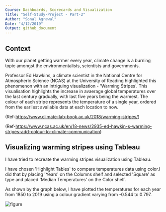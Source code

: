 ```yaml
---
Course: Dashboards, Scorecards and Visualization
Title: "Self-Study-Project - Part-2"
Author: "Sonal Agrawal"
Date: "4/12/2019"
Output: github_document
---
```


## Context

With our planet getting warmer every year, climate change is a burning topic amongst the environmentalists, scientists and governments.

Professor Ed Hawkins, a climate scientist in the National Centre for Atmospheric Science (NCAS) at the University of Reading highlighted this phenomenon with an intriguing visualization - 'Warming Stripes'. This visualisation highlights the increase in avaerage global temperatures over the last century gradually, with last five years being the warmest. The colour of each stripe represents the temperature of a single year, ordered from the earliest available data at each location to now.

(Ref-https://www.climate-lab-book.ac.uk/2018/warming-stripes/)

(Ref-https://www.ncas.ac.uk/en/18-news/2935-ed-hawkin-s-warming-stripes-add-colour-to-climate-communication)

## Visualizing warming stripes using Tableau

I have tried to recreate the warming stripes visualization using Tableau. 

I have chosen 'Highlight Tables' to compare temperatures data using color.I did that by placing 'Years' on the Columns shelf and selected 'Square' as type and placed 'Median Temperatures' on the Color shelf.

As shown by the graph below, I have plotted the temperatures for each year from 1850 to 2019 using a colour gradient varying from -0.544 to 0.797.

![figure](https://github.com/agrasonal/Visualizing-Climate-Change/blob/master/Images/Self-Study-Stripes.png)

